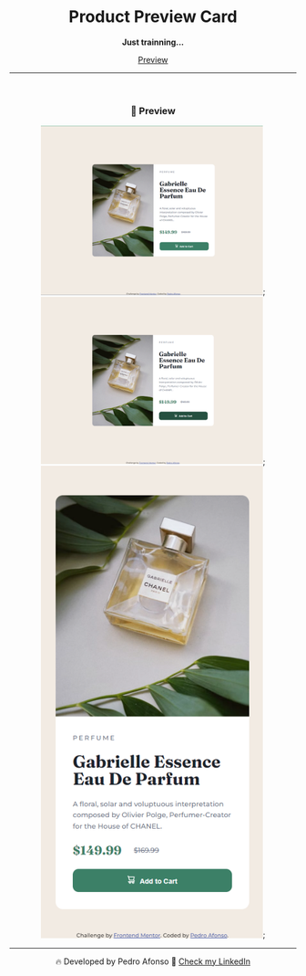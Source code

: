 <header>
  <h1 align="center">Product Preview Card</h1>
  <p align="center"> 
    <strong>Just trainning...</strong> 
  </p>
  <p align="center"> 
    <a href="#preview">Preview</a>
  </p>
  <hr/>
</header>
<main>

  <div align="center" id="preview">
    <h3 align="center">👀 Preview</h3>
    <img width='390px' src="./images/readme/home.jpg" alt="Home">;
    <img width='390px' src="./images/readme/home-with-cursor.jpg" alt="Home with cursor">;
    <img width='390px' src="./images/readme/cell.jpg" alt="Home on mobile">;
  </div>

  <hr/>

  <p align="center"> 🔥 Developed by Pedro Afonso 👋  <a href="https://www.linkedin.com/in/pedro-afonso3/">Check my LinkedIn</p>

</main>
